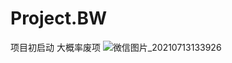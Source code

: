 # Project.BW
项目初启动 大概率废项
![微信图片_20210713133926](https://user-images.githubusercontent.com/83358789/125396888-c3601c00-e3df-11eb-82d2-ab8d1ea000cb.jpg)
